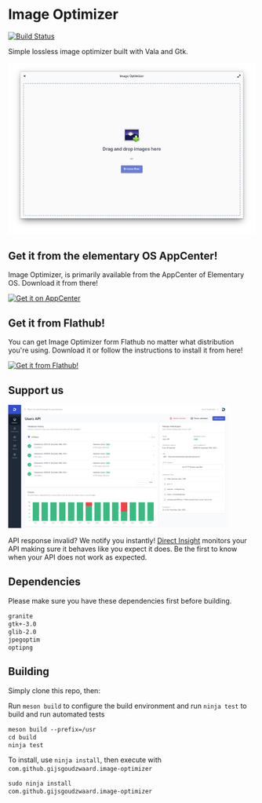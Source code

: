 # Image Optimizer

[![Build Status](https://travis-ci.com/GijsGoudzwaard/Image-Optimizer.svg?branch=master)](https://travis-ci.com/GijsGoudzwaard/Image-Optimizer)

Simple lossless image optimizer built with Vala and Gtk.

![Screenshot](data/screenshots/welcome-screen.png)

## Get it from the elementary OS AppCenter!
Image Optimizer, is primarily available from the AppCenter of Elementary OS. Download it from there!

[![Get it on AppCenter](https://appcenter.elementary.io/badge.svg)](https://appcenter.elementary.io/com.github.gijsgoudzwaard.image-optimizer)

## Get it from Flathub!
You can get Image Optimizer form Flathub no matter what distribution you're using. Download it or follow the instructions to install it from here!

<a href="https://flathub.org/apps/details/com.github.gijsgoudzwaard.image-optimizer" target="_blank"><img src="https://flathub.org/assets/badges/flathub-badge-i-en.svg" width="160px" alt="Get it from Flathub!"></a>

## Support us

![Direct Insight screenshot](data/screenshots/direct-insight-screenshot.jpg)

API response invalid? We notify you instantly! [Direct Insight](https://directinsight.io/) monitors your API making sure it behaves like you expect it does. Be the first to know when your API does not work as expected.

## Dependencies

Please make sure you have these dependencies first before building.

```
granite
gtk+-3.0
glib-2.0
jpegoptim
optipng
```

## Building

Simply clone this repo, then:

Run `meson build` to configure the build environment and run `ninja test` to build and run automated tests

    meson build --prefix=/usr
    cd build
    ninja test

To install, use `ninja install`, then execute with `com.github.gijsgoudzwaard.image-optimizer`

    sudo ninja install
    com.github.gijsgoudzwaard.image-optimizer
